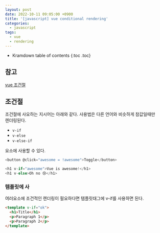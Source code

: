 ```yaml
---
layout: post
date: 2022-10-11 09:05:00 +0900
title: '[javascript] vue conditional rendering'
categories:
  - javascript
tags:
  - vue
  - rendering
---
```


* Kramdown table of contents
{:toc .toc}

## 참고

[vue 조건절](https://vuejs.org/guide/essentials/conditional.html)


## 조건절

조건절에 사요하는 지시어는 아래와 같다. 사용법은 다른 언어와 비슷하게 참값일때만 렌더링된다. 

- `v-if`
- `v-else`
- `v-else-if`

요소에 사용할 수 있다. 

```js
<button @click="awesome = !awesome">Toggle</button>

<h1 v-if="awesome">Vue is awesome!</h1>
<h1 v-else>Oh no 😢</h1>
```


### 템플릿에 사

여러요소에 조건적인 렌더링이 필요하다면 템플릿태그에 v-if를 사용하면 된다. 

```html
<template v-if="ok">
  <h1>Title</h1>
  <p>Paragraph 1</p>
  <p>Paragraph 2</p>
</template>
```

